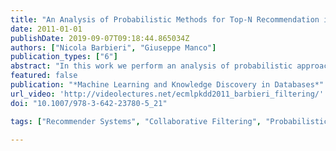```yaml
---
title: "An Analysis of Probabilistic Methods for Top-N Recommendation in Collaborative Filtering"
date: 2011-01-01
publishDate: 2019-09-07T09:18:44.865034Z
authors: ["Nicola Barbieri", "Giuseppe Manco"]
publication_types: ["6"]
abstract: "In this work we perform an analysis of probabilistic approaches to recommendation upon a different validation perspective, which focuses on accuracy metrics such as recall and precision of the recommendation list. Traditionally, state-of-art approches to recommendations consider the recommendation process from a “missing value prediction” perspective. This approach simplifies the model validation phase that is based on the minimization of standard error metrics such as RMSE. However, recent studies have pointed several limitations of this approach, showing that a lower RMSE does not necessarily imply improvements in terms of specific recommendations. We demonstrate that the underlying probabilistic framework offers several advantages over traditional methods, in terms of flexibility in the generation of the recommendation list and consequently in the accuracy of recommendation."
featured: false
publication: "*Machine Learning and Knowledge Discovery in Databases*"
url_video: 'http://videolectures.net/ecmlpkdd2011_barbieri_filtering/'
doi: "10.1007/978-3-642-23780-5_21"

tags: ["Recommender Systems", "Collaborative Filtering", "Probabilistic Modeling", "Matrix Factorization", "Topic Models"]

---
```


